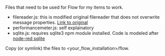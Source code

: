 Files that need to be used for Flow for my items to work.

* filereader.js: this is modified original filereader that does not overwrite message properties.
[Link to original](https://github.com/totaljs/flowcomponents/tree/master/filereader)
* performancemeter.js: self explainatory
* sqlite.js: requires sqlite3 npm module installed. Code is modeled after
[node-red sqlite](https://www.npmjs.com/package/node-red-node-sqlite)

Copy (or symlink) the files to <your_flow_installation>/flow.